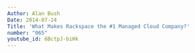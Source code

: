 ```yaml
---
Author: Alan Bush
Date: 2014-07-24
Title: 'What Makes Rackspace the #1 Managed Cloud Company?'
number: "065"
youtube_id: 6BctpJ-biHk
---
```



